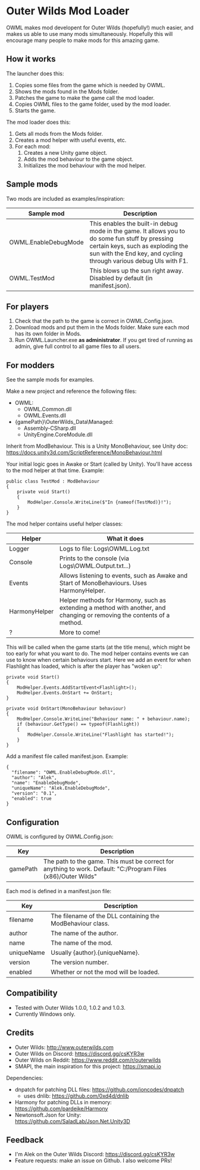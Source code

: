 # Outer Wilds Mod Loader

OWML makes mod developent for Outer Wilds (hopefully!) much easier, and makes us able to use many mods simultaneously. Hopefully this will encourage many people to make mods for this amazing game.

## How it works

The launcher does this:
1. Copies some files from the game which is needed by OWML.
2. Shows the mods found in the Mods folder.
3. Patches the game to make the game call the mod loader. 
4. Copies OWML files to the game folder, used by the mod loader.
5. Starts the game.

The mod loader does this:
1. Gets all mods from the Mods folder.
2. Creates a mod helper with useful events, etc.
3. For each mod:
   1. Creates a new Unity game object.
   2. Adds the mod behaviour to the game object.
   3. Initializes the mod behaviour with the mod helper.
   
## Sample mods

Two mods are included as examples/inspiration:

|Sample mod|Description|
|----------|-----------|
|OWML.EnableDebugMode|This enables the built-in debug mode in the game. It allows you to do some fun stuff by pressing certain keys, such as exploding the sun with the End key, and cycling through various debug UIs with F1.|
|OWML.TestMod|This blows up the sun right away. Disabled by default (in manifest.json).|

## For players

1. Check that the path to the game is correct in OWML.Config.json.
2. Download mods and put them in the Mods folder. Make sure each mod has its own folder in Mods.
3. Run OWML.Launcher.exe **as administrator**. If you get tired of running as admin, give full control to all game files to all users.

## For modders

See the sample mods for examples.

Make a new project and reference the following files:
* OWML:
  * OWML.Common.dll
  * OWML.Events.dll
* {gamePath}\OuterWilds_Data\Managed:
  * Assembly-CSharp.dll
  * UnityEngine.CoreModule.dll

Inherit from ModBehaviour. This is a Unity MonoBehaviour, see Unity doc: https://docs.unity3d.com/ScriptReference/MonoBehaviour.html

Your initial logic goes in Awake or Start (called by Unity). You'll have access to the mod helper at that time. Example:

~~~~
public class TestMod : ModBehaviour
{
    private void Start()
    {
        ModHelper.Console.WriteLine($"In {nameof(TestMod)}!");
    }
}
~~~~

The mod helper contains useful helper classes:

|Helper|What it does|
|------|------------|
|Logger|Logs to file: Logs\OWML.Log.txt|
|Console|Prints to the console (via Logs\OWML.Output.txt...)|
|Events|Allows listening to events, such as Awake and Start of MonoBehaviours. Uses HarmonyHelper.|
|HarmonyHelper|Helper methods for Harmony, such as extending a method with another, and changing or removing the contents of a method.|
|?|More to come!|

This will be called when the game starts (at the title menu), which might be too early for what you want to do. The mod helper contains events we can use to know when certain behaviours start. Here we add an event for when  Flashlight has loaded, which is after the player has "woken up":

~~~~
private void Start()
{
	ModHelper.Events.AddStartEvent<Flashlight>();
	ModHelper.Events.OnStart += OnStart;
}

private void OnStart(MonoBehaviour behaviour)
{
	ModHelper.Console.WriteLine("Behaviour name: " + behaviour.name);
	if (behaviour.GetType() == typeof(Flashlight))
	{
		ModHelper.Console.WriteLine("Flashlight has started!");
	}
}
~~~~

Add a manifest file called manifest.json. Example:

~~~~
{
  "filename": "OWML.EnableDebugMode.dll",
  "author": "Alek",
  "name": "EnableDebugMode",
  "uniqueName": "Alek.EnableDebugMode",
  "version": "0.1",
  "enabled": true
}
~~~~

## Configuration

OWML is configured by OWML.Config.json:

|Key|Description|
|---|-----------|
|gamePath|The path to the game. This must be correct for anything to work. Default: "C:/Program Files (x86)/Outer Wilds"|

Each mod is defined in a manifest.json file:

|Key|Description|
|---|-----------|
|filename|The filename of the DLL containing the ModBehaviour class.|
|author|The name of the author.|
|name|The name of the mod.|
|uniqueName|Usually {author}.{uniqueName}.|
|version|The version number.|
|enabled|Whether or not the mod will be loaded.|

## Compatibility

* Tested with Outer Wilds 1.0.0, 1.0.2 and 1.0.3.
* Currently Windows only.

## Credits

* Outer Wilds: http://www.outerwilds.com
* Outer Wilds on Discord: https://discord.gg/csKYR3w
* Outer Wilds on Reddit: https://www.reddit.com/r/outerwilds
* SMAPI, the main inspiration for this project: https://smapi.io

Dependencies:
* dnpatch for patching DLL files: https://github.com/ioncodes/dnpatch
  * uses dnlib: https://github.com/0xd4d/dnlib
* Harmony for patching DLLs in memory: https://github.com/pardeike/Harmony
* Newtonsoft.Json for Unity: https://github.com/SaladLab/Json.Net.Unity3D

## Feedback

* I'm Alek on the Outer Wilds Discord: https://discord.gg/csKYR3w
* Feature requests: make an issue on Github. I also welcome PRs!